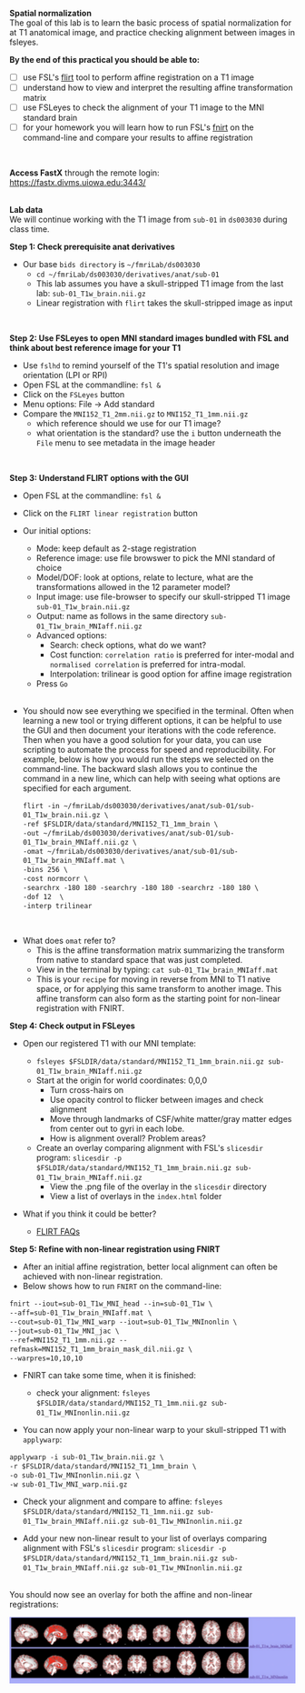 **Spatial normalization**
</br>
The goal of this lab is to learn the basic process of spatial normalization for at T1 anatomical image, and practice checking alignment between images in fsleyes.
</br>

**By the end of this practical you should be able to:** <br/>
* [ ] use FSL's [flirt](http://web.mit.edu/fsl_v5.0.10/fsl/doc/wiki/FLIRT(2f)UserGuide.html) tool to perform affine registration on a T1 image <br/>
* [ ] understand how to view and interpret the resulting affine transformation matrix <br/> 
* [ ] use FSLeyes to check the alignment of your T1 image to the MNI standard brain <br/> 
* [ ] for your homework you will learn how to run FSL's [fnirt](https://fsl.fmrib.ox.ac.uk/fsl/fslwiki/FNIRT) on the command-line and compare your results to affine registration
<br/>

**Access FastX** through the remote login: <br>
https://fastx.divms.uiowa.edu:3443/  <br/>
<br/>

**Lab data** <br>
We will continue working with the T1 image from `sub-01` in `ds003030` during class time.

**Step 1: Check prerequisite anat derivatives** <br>
* Our base `bids directory` is `~/fmriLab/ds003030`
    * `cd ~/fmriLab/ds003030/derivatives/anat/sub-01`
    * This lab assumes you have a skull-stripped T1 image from the last lab: `sub-01_T1w_brain.nii.gz`
    * Linear registration with `flirt` takes the skull-stripped image as input
</br>


**Step 2: Use FSLeyes to open MNI standard images bundled with FSL and think about best reference image for your T1** <br>
* Use `fslhd` to remind yourself of the T1's spatial resolution and image orientation (LPI or RPI)
* Open FSL at the commandline: `fsl &`
* Click on the `FSLeyes` button
* Menu options: File -> Add standard
* Compare the `MNI152_T1_2mm.nii.gz` to `MNI152_T1_1mm.nii.gz`
    * which reference should we use for our T1 image?
    * what orientation is the standard?  use the `i` button underneath the `File` menu to see metadata in the image header
</br>


**Step 3: Understand FLIRT options with the GUI** <br>
* Open FSL at the commandline: `fsl &`
* Click on the `FLIRT linear registration` button
* Our initial options:
    * Mode: keep default as 2-stage registration
    * Reference image: use file browswer to pick the MNI standard of choice
    * Model/DOF: look at options, relate to lecture, what are the transformations allowed in the 12 parameter model?
    * Input image: use file-browser to specify our skull-stripped T1 image `sub-01_T1w_brain.nii.gz`
    * Output: name as follows in the same directory `sub-01_T1w_brain_MNIaff.nii.gz`
    * Advanced options:
        * Search: check options, what do we want? 
        * Cost function: `correlation ratio` is preferred for inter-modal and `normalised correlation` is preferred for intra-modal. 
        * Interpolation: trilinear is good option for affine image registration
    * Press `Go`
    </br>

* You should now see everything we specified in the terminal. Often when learning a new tool or trying different options, it can be helpful to use the GUI and then document your iterations with the code reference. Then when you have a good solution for your data, you can use scripting to automate the process for speed and reproducibility. For example, below is how you would run the steps we selected on the command-line. The backward slash allows you to continue the command in a new line, which can help with seeing what options are specified for each argument. </br>

    ```
    flirt -in ~/fmriLab/ds003030/derivatives/anat/sub-01/sub-01_T1w_brain.nii.gz \
    -ref $FSLDIR/data/standard/MNI152_T1_1mm_brain \
    -out ~/fmriLab/ds003030/derivatives/anat/sub-01/sub-01_T1w_brain_MNIaff.nii.gz \
    -omat ~/fmriLab/ds003030/derivatives/anat/sub-01/sub-01_T1w_brain_MNIaff.mat \
    -bins 256 \
    -cost normcorr \
    -searchrx -180 180 -searchry -180 180 -searchrz -180 180 \
    -dof 12  \
    -interp trilinear
    ```

</br>

* What does `omat` refer to?
    * This is the affine transformation matrix summarizing the transform from native to standard space that was just completed.
    * View in the terminal by typing: `cat sub-01_T1w_brain_MNIaff.mat`
    * This is your `recipe` for moving in reverse from MNI to T1 native space, or for applying this same transform to another image. This affine transform can also form as the starting point for non-linear registration with FNIRT.</br>


**Step 4: Check output in FSLeyes** <br>
* Open our registered T1 with our MNI template:
    * `fsleyes $FSLDIR/data/standard/MNI152_T1_1mm_brain.nii.gz sub-01_T1w_brain_MNIaff.nii.gz`
    * Start at the origin for world coordinates: 0,0,0
        * Turn cross-hairs on
        * Use opacity control to flicker between images and check alignment
        * Move through landmarks of CSF/white matter/gray matter edges from center out to gyri in each lobe. 
        * How is alignment overall? Problem areas?
    * Create an overlay comparing alignment with FSL's `slicesdir` program:
`slicesdir -p $FSLDIR/data/standard/MNI152_T1_1mm_brain.nii.gz sub-01_T1w_brain_MNIaff.nii.gz`
        * View the .png file of the overlay in the `slicesdir` directory
        * View a list of overlays in the `index.html` folder

* What if you think it could be better?
    * [FLIRT FAQs](https://fsl.fmrib.ox.ac.uk/fsl/fslwiki/FLIRT/FAQ)


**Step 5: Refine with non-linear registration using FNIRT** <br>
* After an initial affine registration, better local alignment can often be achieved with non-linear registration.
* Below shows how to run `FNIRT` on the command-line:

```
fnirt --iout=sub-01_T1w_MNI_head --in=sub-01_T1w \
--aff=sub-01_T1w_brain_MNIaff.mat \
--cout=sub-01_T1w_MNI_warp --iout=sub-01_T1w_MNInonlin \
--jout=sub-01_T1w_MNI_jac \
--ref=MNI152_T1_1mm.nii.gz --refmask=MNI152_T1_1mm_brain_mask_dil.nii.gz \
--warpres=10,10,10
```

* FNIRT can take some time, when it is finished: 
    * check your alignment: `fsleyes $FSLDIR/data/standard/MNI152_T1_1mm.nii.gz sub-01_T1w_MNInonlin.nii.gz` 


* You can now apply your non-linear warp to your skull-stripped T1 with `applywarp`:
```
applywarp -i sub-01_T1w_brain.nii.gz \
-r $FSLDIR/data/standard/MNI152_T1_1mm_brain \
-o sub-01_T1w_MNInonlin.nii.gz \
-w sub-01_T1w_MNI_warp.nii.gz
```

* Check your alignment and compare to affine: `fsleyes $FSLDIR/data/standard/MNI152_T1_1mm.nii.gz sub-01_T1w_brain_MNIaff.nii.gz sub-01_T1w_MNInonlin.nii.gz` 

* Add your new non-linear result to your list of overlays comparing alignment with FSL's `slicesdir` program:
`slicesdir -p $FSLDIR/data/standard/MNI152_T1_1mm_brain.nii.gz sub-01_T1w_brain_MNIaff.nii.gz sub-01_T1w_MNInonlin.nii.gz`

</br>
You should now see an overlay for both the affine and non-linear registrations: 

![image-slicesdir](images/normalization_slicesdir_output.png)

